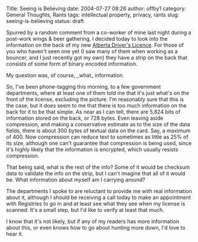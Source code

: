 Title: Seeing is Believing
date: 2004-07-27 08:26
author: offby1
category: General Thoughts, Rants
tags: intellectual property, privacy, rants
slug: seeing-is-believing
status: draft

Spurred by a random comment from a co-worker of mine last night during a post-work wings & beer gathering, I decided today to look into the information on the back of my new [Alberta Driver\'s Licence](http://www3.gov.ab.ca/gs/driverslicence/). For those of you who haven\'t seen one yet (I saw many of them when working as a bouncer, and I just recently got my own) they have a strip on the back that consists of some form of binary encoded information.

My question was, of course, \_what\_ information.

So, I\'ve been phone-tagging this morning, to a few government departments, where at least one of them told me that it\'s just what\'s on the front of the license, excluding the picture. I\'m reasonably sure that this is the case, but it does seem to me that there is too much information on the back for it to be that simple. As near as I can tell, there are 5,824 bits of information stored on the back, or 728 bytes. Even leaving aside compression, and making a conservative estimate as to the size of the data fields, there is about 300 bytes of textual data on the card. Say, a maximum of 400. Now compression can reduce text to sometimes as little as 25% of its size, although one can\'t guarantee that compression is being used, since it\'s highly likely that the information is encrypted, which usually resists compression.

That being said, what is the rest of the info? Some of it would be checksum data to validate the info on the strip, but I can\'t imagine that all of it would be. What information about myself am I carrying around?

The departments I spoke to are reluctant to provide me with real information about it, although I should be receiving a call today to make an appointment with Registries to go in and at least see what they see when my license is scanned. It\'s a small step, but I\'d like to verify at least that much.

I know that it\'s not likely, but if any of my readers has more information about this, or even knows how to go about hunting more down, I\'d love to hear it.
